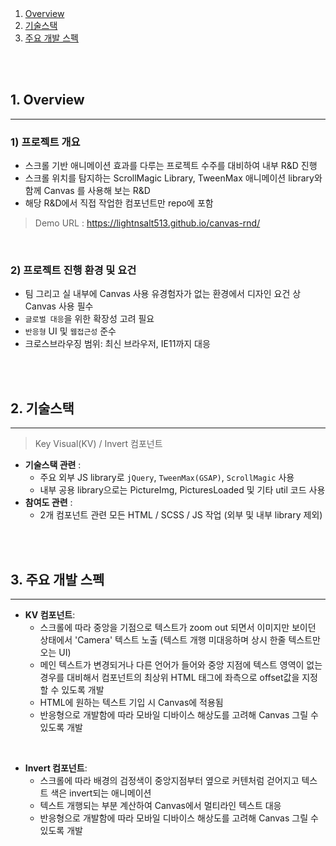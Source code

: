 <br />
<br />

1. [Overview](#Overview)
2. [기술스택](#기술스택)
3. [주요 개발 스펙](#주요-개발-스펙)

<br />
<br />

## 1. Overview
---
### 1) 프로젝트 개요    
* 스크롤 기반 애니메이션 효과를 다루는 프로젝트 수주를 대비하여 내부 R&amp;D 진행
* 스크롤 위치를 탐지하는 ScrollMagic Library, TweenMax 애니메이션 library와 함께 Canvas 를 사용해 보는 R&amp;D
* 해당 R&amp;D에서 직접 작업한 컴포넌트만 repo에 포함

> Demo URL : https://lightnsalt513.github.io/canvas-rnd/


&nbsp;
### 2) 프로젝트 진행 환경 및 요건
* 팀 그리고 실 내부에 Canvas 사용 유경험자가 없는 환경에서 디자인 요건 상 Canvas 사용 필수
* `글로벌 대응`을 위한 확장성 고려 필요
* `반응형` UI 및 `웹접근성` 준수
* 크로스브라우징 범위: 최신 브라우저, IE11까지 대응

<br />
<br />

## 2. 기술스택
---
> Key Visual(KV) / Invert 컴포넌트 

  * **기술스택 관련** :    
    * 주요 외부 JS library로 `jQuery`, `TweenMax(GSAP)`, `ScrollMagic` 사용
    * 내부 공용 library으로는 PictureImg, PicturesLoaded 및 기타 util 코드 사용
  * **참여도 관련** :    
    * 2개 컴포넌트 관련 모든 HTML / SCSS / JS 작업 (외부 및 내부 library 제외)


<br />
<br />

## 3. 주요 개발 스펙
---
* **KV 컴포넌트**:    
  * 스크롤에 따라 중앙을 기점으로 텍스트가 zoom out 되면서 이미지만 보이던 상태에서 'Camera' 텍스트 노출 (텍스트 개행 미대응하며 상시 한줄 텍스트만 오는 UI)
  * 메인 텍스트가 변경되거나 다른 언어가 들어와 중앙 지점에 텍스트 영역이 없는 경우를 대비해서 컴포넌트의 최상위 HTML 태그에 좌측으로 offset값을 지정할 수 있도록 개발
  * HTML에 원하는 텍스트 기입 시 Canvas에 적용됨
  * 반응형으로 개발함에 따라 모바일 디바이스 해상도를 고려해 Canvas 그릴 수 있도록 개발
  
&nbsp;
* **Invert 컴포넌트**:    
  * 스크롤에 따라 배경의 검정색이 중앙지점부터 옆으로 커텐처럼 걷어지고 텍스트 색은 invert되는 애니메이션
  * 텍스트 개행되는 부분 계산하여 Canvas에서 멀티라인 텍스트 대응
  * 반응형으로 개발함에 따라 모바일 디바이스 해상도를 고려해 Canvas 그릴 수 있도록 개발

<br />
<br />